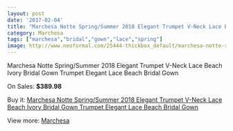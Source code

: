 ```yaml
---
layout: post
date: '2017-02-04'
title: "Marchesa Notte Spring/Summer 2018 Elegant Trumpet V-Neck Lace Beach Ivory Bridal Gown Trumpet Elegant Lace Beach Bridal Gown"
category: Marchesa
tags: ["marchesa","bridal","gown","lace","spring"]
image: http://www.neoformal.com/25444-thickbox_default/marchesa-notte-spring-summer-2018-elegant-trumpet-v-neck-lace-beach-ivory-bridal-gown-trumpet-elegant-lace-beach-bridal-gown.jpg
---
```

Marchesa Notte Spring/Summer 2018 Elegant Trumpet V-Neck Lace Beach Ivory Bridal Gown Trumpet Elegant Lace Beach Bridal Gown

On Sales: **$389.98**
<a href="https://www.neoformal.com/en/marchesa/8768-marchesa-notte-spring-summer-2018-elegant-trumpet-v-neck-lace-beach-ivory-bridal-gown-trumpet-elegant-lace-beach-bridal-gown.html"><amp-img layout="responsive" width="600" height="600" src="//www.neoformal.com/25444-thickbox_default/marchesa-notte-spring-summer-2018-elegant-trumpet-v-neck-lace-beach-ivory-bridal-gown-trumpet-elegant-lace-beach-bridal-gown.jpg" alt="Marchesa Notte Spring/Summer 2018 Elegant Trumpet V-Neck Lace Beach Ivory Bridal Gown Trumpet Elegant Lace Beach Bridal Gown 0" /></a>

Buy it: [Marchesa Notte Spring/Summer 2018 Elegant Trumpet V-Neck Lace Beach Ivory Bridal Gown Trumpet Elegant Lace Beach Bridal Gown](https://www.neoformal.com/en/marchesa/8768-marchesa-notte-spring-summer-2018-elegant-trumpet-v-neck-lace-beach-ivory-bridal-gown-trumpet-elegant-lace-beach-bridal-gown.html "Marchesa Notte Spring/Summer 2018 Elegant Trumpet V-Neck Lace Beach Ivory Bridal Gown Trumpet Elegant Lace Beach Bridal Gown")

View more: [Marchesa](https://www.neoformal.com/en/197-marchesa "Marchesa")